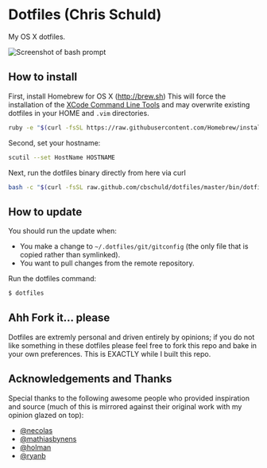 # Dotfiles (Chris Schuld)

My OS X dotfiles.

![Screenshot of bash prompt](http://i.imgur.com/R1ARoLC.png)

## How to install

First, install Homebrew for OS X (http://brew.sh) This will force the installation of the [XCode Command Line Tools](https://developer.apple.com/downloads) and may overwrite existing dotfiles in your HOME and `.vim` directories.

```bash
ruby -e "$(curl -fsSL https://raw.githubusercontent.com/Homebrew/install/master/install)"
```
Second, set your hostname:

```bash
scutil --set HostName HOSTNAME
```

Next, run the dotfiles binary directly from here via curl

```bash
bash -c "$(curl -fsSL raw.github.com/cbschuld/dotfiles/master/bin/dotfiles)"
```

## How to update

You should run the update when:

* You make a change to `~/.dotfiles/git/gitconfig` (the only file that is copied rather than symlinked).
* You want to pull changes from the remote repository.

Run the dotfiles command:

```bash
$ dotfiles
```


## Ahh Fork it... please

Dotfiles are extremly personal and driven entirely by opinions; if you do not like something in these dotfiles please feel free to fork this repo and bake in your own preferences.  This is EXACTLY while I built this repo.

## Acknowledgements and Thanks
Special thanks to the following awesome people who provided inspiration and source (much of this is mirrored against their original work with my opinion glazed on top):

+ [@necolas](https://github.com/necolas/dotfiles)
+ [@mathiasbynens](https://mths.be/dotfiles)
+ [@holman](http://zachholman.com/2010/08/dotfiles-are-meant-to-be-forked/)
+ [@ryanb](https://github.com/ryanb/dotfiles)
